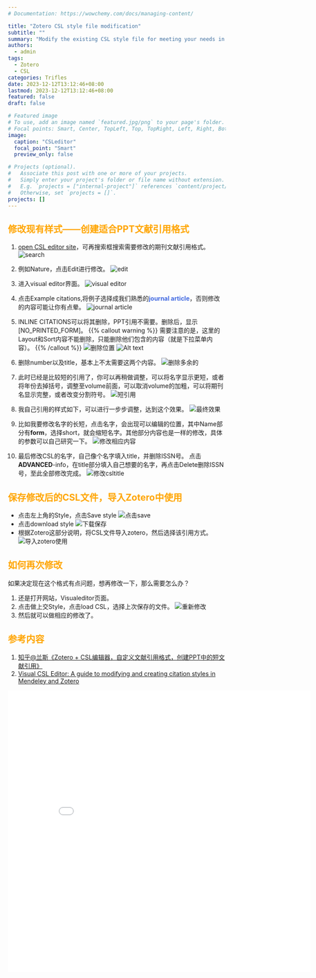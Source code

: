 ```yaml
---
# Documentation: https://wowchemy.com/docs/managing-content/

title: "Zotero CSL style file modification"
subtitle: ""
summary: "Modify the existing CSL style file for meeting your needs in journal citation "
authors: 
  - admin
tags: 
  - Zotero
  - CSL
categories: Trifles
date: 2023-12-12T13:12:46+08:00
lastmod: 2023-12-12T13:12:46+08:00
featured: false
draft: false

# Featured image
# To use, add an image named `featured.jpg/png` to your page's folder.
# Focal points: Smart, Center, TopLeft, Top, TopRight, Left, Right, BottomLeft, Bottom, BottomRight.
image:
  caption: "CSLeditor"
  focal_point: "Smart"
  preview_only: false

# Projects (optional).
#   Associate this post with one or more of your projects.
#   Simply enter your project's folder or file name without extension.
#   E.g. `projects = ["internal-project"]` references `content/project/deep-learning/index.md`.
#   Otherwise, set `projects = []`.
projects: []
---
```

## <font color=Orange>修改现有样式——创建适合PPT文献引用格式</font>
1. [open CSL editor site](https://editor.citationstyles.org/about/)，可再搜索框搜索需要修改的期刊文献引用格式。
![search](image.png)

2. 例如Nature，点击Edit进行修改。
![edit](image-1.png)

3. 进入visual editor界面。
![visual editor](image-2.png)

4. 点击Example citations,将例子选择成我们熟悉的<font color=royalblue>**journal article**</font>，否则修改的内容可能让你有点晕。
![journal article](image-3.png)

5. INLINE CITATIONS可以将其删除，PPT引用不需要。删除后，显示[NO_PRINTED_FORM]。
{{% callout warning %}}
需要注意的是，这里的Layout和Sort内容不能删除，只能删除他们包含的内容（就是下拉菜单内容）。
{{% /callout %}}
![删除位置](image-4.png)
![Alt text](image-5.png)

6. 删除number以及title，基本上不太需要这两个内容。
![删除多余的](image-6.png)

7. 此时已经是比较短的引用了，你可以再稍做调整，可以将名字显示更短，或者将年份去掉括号，调整至volume前面，可以取消volume的加粗，可以将期刊名显示完整，或者改变分割符号。
 ![短引用](image-7.png)
8. 我自己引用的样式如下，可以进行一步步调整，达到这个效果。
![最终效果](image-8.png)
9. 比如我要修改名字的长短，点击名字，会出现可以编辑的位置，其中Name部分有**form**，选择short，就会缩短名字。其他部分内容也是一样的修改，具体的参数可以自己研究一下。
![修改相应内容](image-9.png)
10. 最后修改CSL的名字，自己像个名字填入title，并删除ISSN号。
点击**ADVANCED**-info，在title部分填入自己想要的名字，再点击Delete删除ISSN号，至此全部修改完成。
![修改csltitle](image-12.png)

## <font color=orange>保存修改后的CSL文件，导入Zotero中使用</font>
- 点击左上角的Style，点击Save style
![点击save](image-10.png)
- 点击download style
![下载保存](image-11.png)
- 根据Zotero这部分说明，将CSL文件导入zotero，然后选择该引用方式。
![导入zotero使用](image-13.png)

## <font color=orange>如何再次修改</font>
如果决定现在这个格式有点问题，想再修改一下，那么需要怎么办？
1. 还是打开网站，Visualeditor页面。
2. 点击做上交Style，点击load CSL，选择上次保存的文件。
![重新修改](image-14.png)
3. 然后就可以做相应的修改了。

## <font color=orange>参考内容</font>
1. [知乎@兰斯《Zotero + CSL编辑器，自定义文献引用格式，创建PPT中的短文献引用》](https://zhuanlan.zhihu.com/p/185026280)
2. [Visual CSL Editor: A guide to modifying and creating citation styles in Mendeley and Zotero](https://www.researchgate.net/publication/359256507_Visual_CSL_Editor_A_guide_to_modifying_and_creating_citation_styles_in_Mendeley_and_Zotero)
<center><embed src="VisualCSLEditorGuide.pdf" width="700" height="650"></center>

